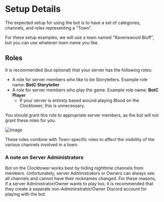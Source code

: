 # Setup Details

The expected setup for using the bot is to have a set of categories, channels, and roles representing a "Town".

For these setup examples, we will use a town named "Ravenswood Bluff", but you can use whatever town name you like.

## Roles

It is recommended (but optional) that your server has the following roles:
* A role for server members who like to be Storytellers. Example role name: **BotC Storyteller**
* A role for server members who play the game. Example role name: **BotC Player**
  * If your server is entirely based around playing Blood on the Clocktower, this is unnecessary.

You should grant this role to appropriate server members, as the bot will not grant these roles for you.

![image](https://user-images.githubusercontent.com/151635/162869896-faa53bac-4b13-4671-9c71-bbf42e56f563.png)

These roles combine with Town-specific roles to affect the visibility of the various channels involved in a town.

### A note on Server Administrators

Bot on the Clocktower works best by hiding nighttime channels from members. Unfortunately, server Administrators or Owners can always see all channels and cannot have their nicknames changed. For these reasons, if a server Administrator/Owner wants to play too, it is recommended that they create a separate non-Admininstrator/Owner Discord account for playing with the bot.
